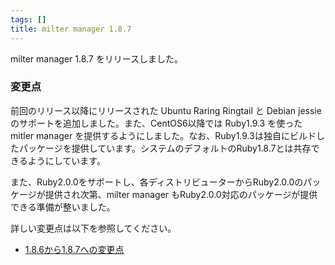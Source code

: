 ```yaml
---
tags: []
title: milter manager 1.8.7
---
```

milter manager 1.8.7 をリリースしました。
<!--more-->


### 変更点

前回のリリース以降にリリースされた Ubuntu Raring Ringtail と Debian jessie のサポートを追加しました。また、CentOS6以降では Ruby1.9.3 を使った mitler manager を提供するようにしました。なお、Ruby1.9.3は独自にビルドしたパッケージを提供しています。システムのデフォルトのRuby1.8.7とは共存できるようにしています。

また、Ruby2.0.0をサポートし、各ディストリビューターからRuby2.0.0のパッケージが提供され次第、milter manager もRuby2.0.0対応のパッケージが提供できる準備が整いました。

詳しい変更点は以下を参照してください。

  * [1.8.6から1.8.7への変更点](/reference/ja/news.html#news.release-1-8-7)
